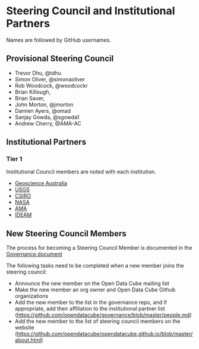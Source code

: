 # Steering Council and Institutional Partners

Names are followed by GitHub usernames.

## Provisional Steering Council

- Trevor Dhu, @tdhu
- Simon Oliver, @simonaoliver
- Rob Woodcock, @woodcockr
- Brian Killough,
- Brian Sauer,
- John Morton, @jmorton
- Damien Ayers, @omad
- Sanjay Gowda, @sgowda1
- Andrew Cherry, @AMA-AC

## Institutional Partners

### Tier 1

Institutional Council members are noted with each institution.

- [Geoscience Australia](http://www.ga.gov.au/)
- [USGS](https://www.usgs.gov/)
- [CSIRO](https://www.csiro.au/)
- [NASA](https://www.nasa.gov/)
- [AMA](http://www.ama-inc.com/)
- [IDEAM](http://www.ideam.gov.co/)


## New Steering Council Members
The process for becoming a Steering Council Member is documented in the [Governance document](https://github.com/opendatacube/governance/blob/master/governance.md#council-membership) 

The following tasks need to be completed when a new member joins the steering council:
- Announce the new member on the Open Data Cube mailing list
- Make the new member an org owner and Open Data Cube Github organizations
- Add the new member to the list in the governance repo, and if appropriate, add their affiliation to the institutional partner list (https://github.com/opendatacube/governance/blob/master/people.md)
- Add the new member to the list of steering council members on the website (https://github.com/opendatacube/opendatacube.github.io/blob/master/about.html)
